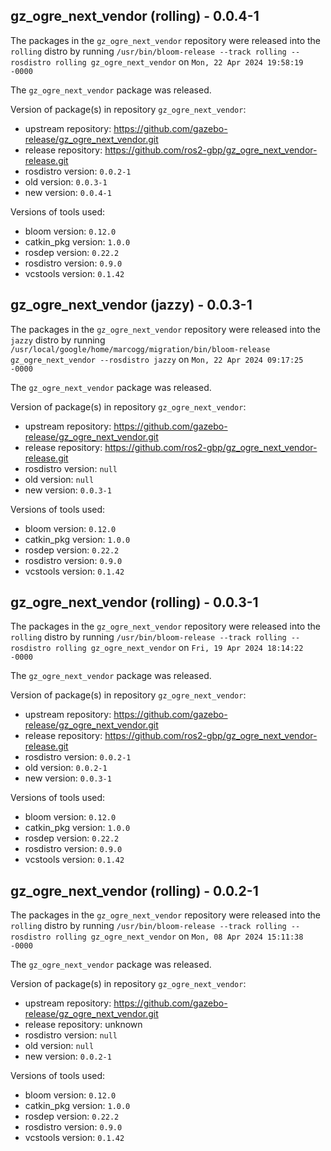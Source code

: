 ## gz_ogre_next_vendor (rolling) - 0.0.4-1

The packages in the `gz_ogre_next_vendor` repository were released into the `rolling` distro by running `/usr/bin/bloom-release --track rolling --rosdistro rolling gz_ogre_next_vendor` on `Mon, 22 Apr 2024 19:58:19 -0000`

The `gz_ogre_next_vendor` package was released.

Version of package(s) in repository `gz_ogre_next_vendor`:

- upstream repository: https://github.com/gazebo-release/gz_ogre_next_vendor.git
- release repository: https://github.com/ros2-gbp/gz_ogre_next_vendor-release.git
- rosdistro version: `0.0.2-1`
- old version: `0.0.3-1`
- new version: `0.0.4-1`

Versions of tools used:

- bloom version: `0.12.0`
- catkin_pkg version: `1.0.0`
- rosdep version: `0.22.2`
- rosdistro version: `0.9.0`
- vcstools version: `0.1.42`


## gz_ogre_next_vendor (jazzy) - 0.0.3-1

The packages in the `gz_ogre_next_vendor` repository were released into the `jazzy` distro by running `/usr/local/google/home/marcogg/migration/bin/bloom-release gz_ogre_next_vendor --rosdistro jazzy` on `Mon, 22 Apr 2024 09:17:25 -0000`

The `gz_ogre_next_vendor` package was released.

Version of package(s) in repository `gz_ogre_next_vendor`:

- upstream repository: https://github.com/gazebo-release/gz_ogre_next_vendor.git
- release repository: https://github.com/ros2-gbp/gz_ogre_next_vendor-release.git
- rosdistro version: `null`
- old version: `null`
- new version: `0.0.3-1`

Versions of tools used:

- bloom version: `0.12.0`
- catkin_pkg version: `1.0.0`
- rosdep version: `0.22.2`
- rosdistro version: `0.9.0`
- vcstools version: `0.1.42`


## gz_ogre_next_vendor (rolling) - 0.0.3-1

The packages in the `gz_ogre_next_vendor` repository were released into the `rolling` distro by running `/usr/bin/bloom-release --track rolling --rosdistro rolling gz_ogre_next_vendor` on `Fri, 19 Apr 2024 18:14:22 -0000`

The `gz_ogre_next_vendor` package was released.

Version of package(s) in repository `gz_ogre_next_vendor`:

- upstream repository: https://github.com/gazebo-release/gz_ogre_next_vendor.git
- release repository: https://github.com/ros2-gbp/gz_ogre_next_vendor-release.git
- rosdistro version: `0.0.2-1`
- old version: `0.0.2-1`
- new version: `0.0.3-1`

Versions of tools used:

- bloom version: `0.12.0`
- catkin_pkg version: `1.0.0`
- rosdep version: `0.22.2`
- rosdistro version: `0.9.0`
- vcstools version: `0.1.42`


## gz_ogre_next_vendor (rolling) - 0.0.2-1

The packages in the `gz_ogre_next_vendor` repository were released into the `rolling` distro by running `/usr/bin/bloom-release --track rolling --rosdistro rolling gz_ogre_next_vendor` on `Mon, 08 Apr 2024 15:11:38 -0000`

The `gz_ogre_next_vendor` package was released.

Version of package(s) in repository `gz_ogre_next_vendor`:

- upstream repository: https://github.com/gazebo-release/gz_ogre_next_vendor.git
- release repository: unknown
- rosdistro version: `null`
- old version: `null`
- new version: `0.0.2-1`

Versions of tools used:

- bloom version: `0.12.0`
- catkin_pkg version: `1.0.0`
- rosdep version: `0.22.2`
- rosdistro version: `0.9.0`
- vcstools version: `0.1.42`


